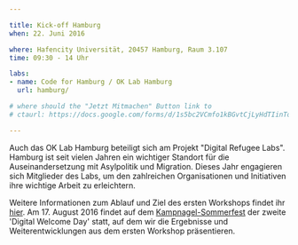 ```yaml
---

title: Kick-off Hamburg
when: 22. Juni 2016

where: Hafencity Universität, 20457 Hamburg, Raum 3.107
time: 09:30 - 14 Uhr 

labs:
- name: Code for Hamburg / OK Lab Hamburg
  url: hamburg/

# where should the "Jetzt Mitmachen" Button link to
# ctaurl: https://docs.google.com/forms/d/1s5bc2VCmfo1kBGvtCjLyHdTIinToQ08G3W8QSoXZ3iI/viewform

---
```


Auch das OK Lab Hamburg beteiligt sich am Projekt "Digital Refugee Labs". Hamburg ist seit vielen Jahren ein wichtiger Standort für die Auseinandersetzung mit Asylpolitik und Migration. 
Dieses Jahr engagieren sich Mitglieder des Labs, um den zahlreichen Organisationen und Initiativen ihre wichtige Arbeit zu erleichtern. 

Weitere Informationen zum Ablauf und Ziel des ersten Workshops findet ihr <a href="http://codeforhamburg.org/digitalrefugeedays/">hier</a>. Am 17. August 2016 findet auf dem [Kampnagel-Sommerfest](http://www.kampnagel.de/de/programm/datapolitics/) der zweite 'Digital Welcome Day' statt, auf dem wir die Ergebnisse und Weiterentwicklungen aus dem ersten Workshop präsentieren.

<!--Meldet euch an, wenn ihr gerne eure Fähigkeiten nutzen wollt, um Organisationen zu unterstützen oder wenn ihr eine Initiative seid, die Unterstützung in Sachen Digitales braucht. -->

